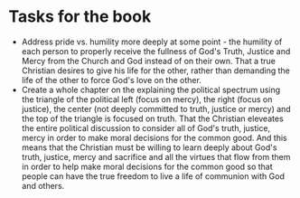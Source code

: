 # Tasks for the book

- Address pride vs. humility more deeply at some point - the humility of each person to properly receive the fullness of God's Truth, Justice and Mercy from the Church and God instead of on their own.  That a true Christian desires to give his life for the other, rather than demanding the life of the other to force God's love on the other.
- Create a whole chapter on the explaining the political spectrum using the triangle of the political left (focus on mercy), the right (focus on justice), the center (not deeply committed to truth, justice or mercy) and the top of the triangle is focused on truth.  That the Christian eleveates the entire political discussion to consider all of God's truth, justice, mercy in order to make moral decisions for the common good. And this means that the Christian must be willing to learn deeply about God's truth, justice, mercy and sacrifice and all the virtues that flow from them in order to help make moral decisions for the common good so that people can have the true freedom to live a life of communion with God and others.
